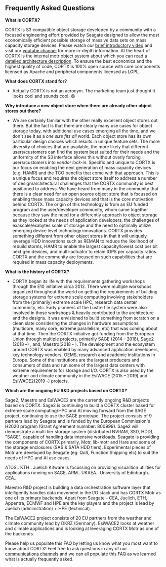 ## Frequently Asked Questions

**What is CORTX?** 

CORTX is S3 compatible object storage developed by a community with a focused engineering effort provided by Seagate designed to allow the most economically efficient possible storage of massive data sets on mass capacity storage devices. Please watch our [brief introductory video](https://www.youtube.com/watch?v=dA-QtUBf16w&list=PLOLUar3XSz2M_w5OxQLNDBTpSrsGbjDWr&index=1&t=12s) and visit our [youtube channel](https://cortx.link/videos) for more in-depth information. At the heart of CORTX is the internal motr object system about which you can read a [detailed architecture description](https://github.com/Seagate/cortx-motr/blob/main/doc/motr-in-prose.md).  To ensure the best economics and the highest quality of code, CORTX is 100% open source with core components licensed as Apache and peripheral components licensed as LGPL.

**What does CORTX stand for?**

   * Actually CORTX is not an acronym.  The marketing team just thought it looks cool and sounds cool.  :smiley:

**Why introduce a new object store when there are already other object stores out there?**

   * We are certainly familar with the other really excellent object stores out there.  But the fact is that there are clearly many use cases for object storage today, with additional use cases emerging all the time, and we don't see it as a *one size fits all* world. Each object store has its own particular design choices which results in unique feature sets.  The more diversity of choices that are available, the more likely that different users/customers can find the system best suited for their needs and the uniformity of the S3 interface allows this without overly forcing users/customers into *vendor lock-in*.  Specific and unique to CORTX is our focus on enabling the next generation of mass capacity devices (e.g. HAMR) and the TCO benefits that come with that approach.  This is a unique focus and requires the object store itself to address a number of design/architectural challenges that the CORTX community is best positioned to address.  We have heard from many in the community that there is a clear need for an open source object store that is focused on enabling these mass capacity devices and that is the core motivation behind CORTX. The origin of this technology is from an EU funded program and the user/developer community, whom came together because they saw the need for a differently approach to object storage as they looked at the needs of application developers, the challenges of exascale/exabytes scale of storage and the need to optimally utilize emerging device level technology innovations. CORTX provides something different from other object stores in that it will uniquely leverage HDD innovations such as REMAN to reduce the likelihood of rebuild storms, HAMR to enable the largest capacity/lowest cost per bit next gen devices, and multi-actuator to retain IOPS per capacity ratios.  CORTX and the community are focused on such capabilities that are required in mass capacity deployments.
   
**What is the history of CORTX?**

   * CORTX began its life with the requirements gathering workshops through the E10 initiative circa 2012. There were multiple  workshops organized throughout the world on getting the requirements of building storage systems for extreme scale computing  involving stakeholders from the (primarily) extreme scale HPC, research data center community, etc. Early pioneers of the Lustre file system were also involved in those workshops & heavily contributed to the architecture and the designs. It was envisioned to build something from scratch on a clean slate considering the changes in hardware assumptions (multicore, many core, extreme parallelism, etc) that was coming about at that time. Then the CORTX initiative got funding from the European Union through multiple projects,  primarily SAGE (2014 – 2018),  Sage2 (2018 –) , and,  Maestro(2018 - ). The development and the ecosystem around CORTX was enabled by many advanced application developers, key technology vendors, OEMS, research and academic institutions in Europe. 
Some of the institutions are the largest producers and consumers of data and run some of the largest data centers with extreme requirements for storage and I/O. 
CORTX is also used by the weather and climate community in the EsiWACE  (2015 – 2019) and EsiWACE2(2019 -) projects. 

**Which are the ongoing EU R&D projects based on CORTX?**

Sage2, Maestro and EsiWACE2 are the currently ongoing R&D projects based on CORTX. 
Sage2 is continuing to build a CORTX cluster based for extreme scale computing/HPC and AI moving forward from the SAGE project, continuing to use the SAGE prototype. The project consists of 9 partners lead by Seagate and is funded by the European Commission's H2020 program (Grant Agreement numnber: 800999). Sage2 will demonstrate a multi tier storage system (distributed NVRAM, SSD, HDD), "SAGE", capable of handling data intensive workloads. 
Seagate is providing the components of CORTX primarily, Motr, lib-motr and Hare and some of the storage enclosures (SAS & SATA HDD tiers). Experimental pieces of Motr are developed by Seagate (eg: QoS, Function Shipping etc) to suit the needs of HPC and AI use cases. 

ATOS.. 
KTH..
Juelich 
Kitware is focussing on providing visualition utilities for applications running on SAGE.
ARM..
UKAEA..
University of Edinburgh..
CEA..

Maestro R&D project is building a data orchestration software layer that intelligently handles data movement in the I/O stack and has CORTX Motr as one of its primary backends.
Apart from Seagate - CEA, Juelich, ETH, Appentra, ECMWF and HPE are the key players and the project is lead by Juelich (administration) + HPE (technical).

The EsiWACE2 project consists of 20 EU partners from the weather and climate community lead by DKRZ (Germany). EsiWACE2 looks at weather and climate applications and is looking at leveraging CORTX Motr as one of the backends. 

Please help us populate this FAQ by letting us know what you most want to know about CORTX!  Feel free to ask questions in any of our [communications channels](SUPPORT.md) and we can all populate this FAQ as we learned what is actually frequently asked.

